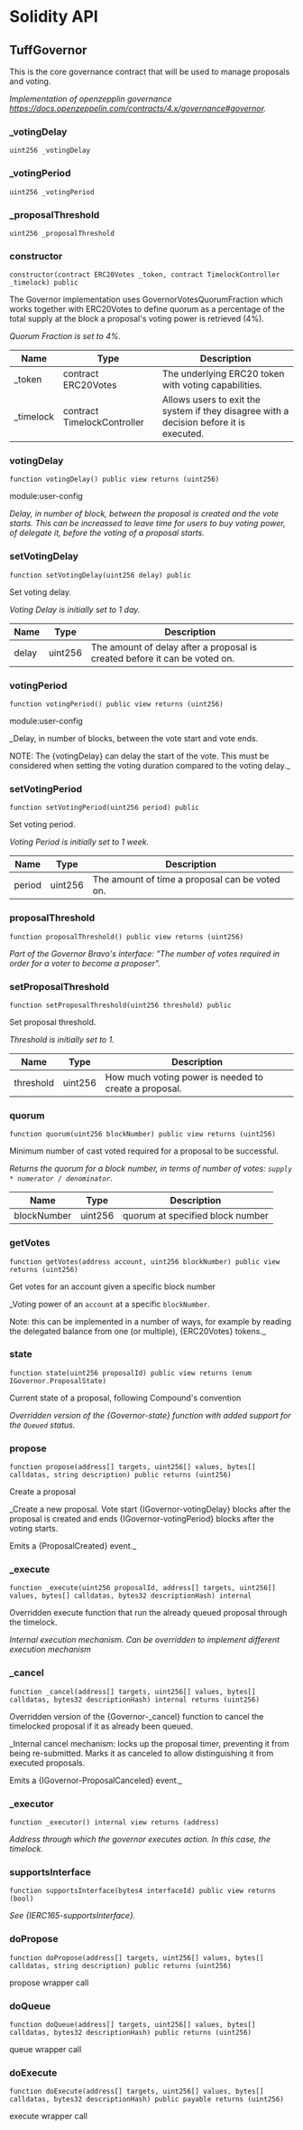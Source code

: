 # Solidity API

## TuffGovernor


This is the core governance contract that will be used to manage proposals and voting.

_Implementation of openzepplin governance https://docs.openzeppelin.com/contracts/4.x/governance#governor._




### _votingDelay

```solidity
uint256 _votingDelay
```







### _votingPeriod

```solidity
uint256 _votingPeriod
```







### _proposalThreshold

```solidity
uint256 _proposalThreshold
```







### constructor

```solidity
constructor(contract ERC20Votes _token, contract TimelockController _timelock) public
```

The Governor implementation uses GovernorVotesQuorumFraction which works together with ERC20Votes to
define quorum as a percentage of the total supply at the block a proposal's voting power is retrieved (4%).

_Quorum Fraction is set to 4%._

| Name | Type | Description |
| ---- | ---- | ----------- |
| _token | contract ERC20Votes | The underlying ERC20 token with voting capabilities. |
| _timelock | contract TimelockController | Allows users to exit the system if they disagree with a decision before it is executed. |



### votingDelay

```solidity
function votingDelay() public view returns (uint256)
```

module:user-config

_Delay, in number of block, between the proposal is created and the vote starts. This can be increassed to
leave time for users to buy voting power, of delegate it, before the voting of a proposal starts._




### setVotingDelay

```solidity
function setVotingDelay(uint256 delay) public
```

Set voting delay.

_Voting Delay is initially set to 1 day._

| Name | Type | Description |
| ---- | ---- | ----------- |
| delay | uint256 | The amount of delay after a proposal is created before it can be voted on. |



### votingPeriod

```solidity
function votingPeriod() public view returns (uint256)
```

module:user-config

_Delay, in number of blocks, between the vote start and vote ends.

NOTE: The {votingDelay} can delay the start of the vote. This must be considered when setting the voting
duration compared to the voting delay._




### setVotingPeriod

```solidity
function setVotingPeriod(uint256 period) public
```

Set voting period.

_Voting Period is initially set to 1 week._

| Name | Type | Description |
| ---- | ---- | ----------- |
| period | uint256 | The amount of time a proposal can be voted on. |



### proposalThreshold

```solidity
function proposalThreshold() public view returns (uint256)
```



_Part of the Governor Bravo's interface: _"The number of votes required in order for a voter to become a proposer"_._




### setProposalThreshold

```solidity
function setProposalThreshold(uint256 threshold) public
```

Set proposal threshold.

_Threshold is initially set to 1._

| Name | Type | Description |
| ---- | ---- | ----------- |
| threshold | uint256 | How much voting power is needed to create a proposal. |



### quorum

```solidity
function quorum(uint256 blockNumber) public view returns (uint256)
```

Minimum number of cast voted required for a proposal to be successful.

_Returns the quorum for a block number, in terms of number of votes: `supply * numerator / denominator`._

| Name | Type | Description |
| ---- | ---- | ----------- |
| blockNumber | uint256 | quorum at specified block number |



### getVotes

```solidity
function getVotes(address account, uint256 blockNumber) public view returns (uint256)
```

Get votes for an account given a specific block number

_Voting power of an `account` at a specific `blockNumber`.

Note: this can be implemented in a number of ways, for example by reading the delegated balance from one (or
multiple), {ERC20Votes} tokens._




### state

```solidity
function state(uint256 proposalId) public view returns (enum IGovernor.ProposalState)
```

Current state of a proposal, following Compound's convention

_Overridden version of the {Governor-state} function with added support for the `Queued` status._




### propose

```solidity
function propose(address[] targets, uint256[] values, bytes[] calldatas, string description) public returns (uint256)
```

Create a proposal

_Create a new proposal. Vote start {IGovernor-votingDelay} blocks after the proposal is created and ends
{IGovernor-votingPeriod} blocks after the voting starts.

Emits a {ProposalCreated} event._




### _execute

```solidity
function _execute(uint256 proposalId, address[] targets, uint256[] values, bytes[] calldatas, bytes32 descriptionHash) internal
```

Overridden execute function that run the already queued proposal through the timelock.

_Internal execution mechanism. Can be overridden to implement different execution mechanism_




### _cancel

```solidity
function _cancel(address[] targets, uint256[] values, bytes[] calldatas, bytes32 descriptionHash) internal returns (uint256)
```

Overridden version of the {Governor-_cancel} function to cancel the timelocked proposal if it as already been queued.

_Internal cancel mechanism: locks up the proposal timer, preventing it from being re-submitted. Marks it as
canceled to allow distinguishing it from executed proposals.

Emits a {IGovernor-ProposalCanceled} event._




### _executor

```solidity
function _executor() internal view returns (address)
```



_Address through which the governor executes action. In this case, the timelock._




### supportsInterface

```solidity
function supportsInterface(bytes4 interfaceId) public view returns (bool)
```



_See {IERC165-supportsInterface}._




### doPropose

```solidity
function doPropose(address[] targets, uint256[] values, bytes[] calldatas, string description) public returns (uint256)
```

propose wrapper call





### doQueue

```solidity
function doQueue(address[] targets, uint256[] values, bytes[] calldatas, bytes32 descriptionHash) public returns (uint256)
```

queue wrapper call





### doExecute

```solidity
function doExecute(address[] targets, uint256[] values, bytes[] calldatas, bytes32 descriptionHash) public payable returns (uint256)
```

execute wrapper call






